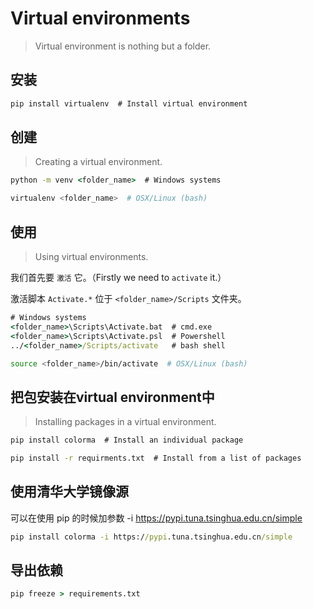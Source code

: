 # Virtual environments

> Virtual environment is nothing but a folder.

## 安装

```cmd
pip install virtualenv  # Install virtual environment
```

## 创建

> Creating a virtual environment.

```cmd
python -m venv <folder_name>  # Windows systems
```
```bash
virtualenv <folder_name>  # OSX/Linux (bash)
```

## 使用

> Using virtual environments.

我们首先要 ```激活``` 它。（Firstly we need to ```activate``` it.）

激活脚本 ```Activate.*``` 位于 ```<folder_name>/Scripts``` 文件夹。

```cmd
# Windows systems
<folder_name>\Scripts\Activate.bat  # cmd.exe
<folder_name>\Scripts\Activate.psl  # Powershell
../<folder_name>/Scripts/activate   # bash shell
```

```bash
source <folder_name>/bin/activate  # OSX/Linux (bash)
```

## 把包安装在virtual environment中

> Installing packages in a virtual environment.

```cmd
pip install colorma  # Install an individual package
```
```cmd
pip install -r requirments.txt  # Install from a list of packages
```

## 使用清华大学镜像源

可以在使用 pip 的时候加参数 -i https://pypi.tuna.tsinghua.edu.cn/simple

```cmd
pip install colorma -i https://pypi.tuna.tsinghua.edu.cn/simple
```

## 导出依赖

```cmd
pip freeze > requirements.txt
```
